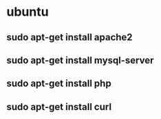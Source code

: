 # ubuntu

## sudo apt-get install apache2
## sudo apt-get install mysql-server
## sudo apt-get install php
## sudo apt-get install curl
## 
